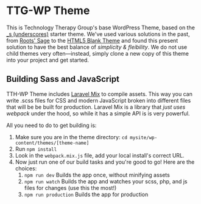 # TTG-WP Theme

This is Technology Therapy Group's base WordPress Theme, based on the [\_s (underscores)](https://github.com/automattic/_s) starter theme. We've used various solutions in the past, from [Roots' Sage](https://github.com/roots/sage) to the [HTML5 Blank Theme](http://html5blank.com/) and found this present solution to have the best balance of _simplicity & fleibility_. We do not use child themes very often—instead, simply clone a new copy of this theme into your project and get started.

## Building Sass and JavaScript

TTH-WP Theme includes [Laravel Mix](https://github.com/JeffreyWay/laravel-mix) to compile assets. This way you can write .scss files for CSS and modern JavaScript broken into different files that will be be built for production. Laravel Mix is a library that _just uses webpack_ under the hood, so while it has a simple API is is very powerful.

All you need to do to get building is:

1. Make sure you are in the theme directory: `cd mysite/wp-content/themes/[theme-name]`
2. Run `npm install`
3. Look in the `webpack.mix.js` file, add your local install's correct URL.
4. Now just run one of our build tasks and you're good to go! Here are the choices:
   1. `npm run dev` Builds the app once, without minifying assets
   2. `npm run watch` Builds the app and watches your scss, php, and js files for changes (use this the most!)
   3. `npm run production` Builds the app for production
